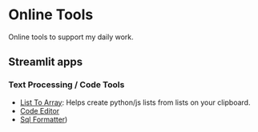 # Online Tools

Online tools to support my daily work.

## Streamlit apps
### Text Processing / Code Tools
- [List To Array](https://onlinetools-list-to-array.streamlit.app/): Helps create python/js lists from lists on your clipboard.
- [Code Editor](https://onlinetools-code-editor.streamlit.app/)
- [Sql Formatter](https://onlinetools-sql-formatter.streamlit.app/))

